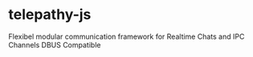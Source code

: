 # telepathy-js
Flexibel modular communication framework for Realtime Chats and IPC Channels DBUS Compatible

